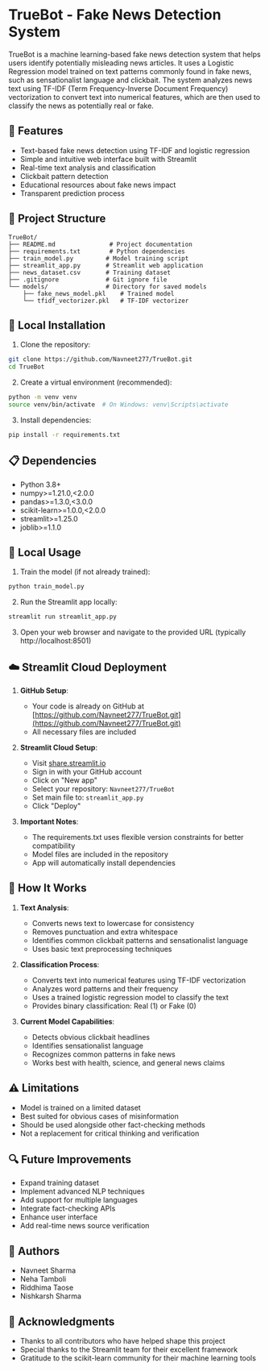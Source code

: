 # TrueBot - Fake News Detection System

TrueBot is a machine learning-based fake news detection system that helps users identify potentially misleading news articles. It uses a Logistic Regression model trained on text patterns commonly found in fake news, such as sensationalist language and clickbait. The system analyzes news text using TF-IDF (Term Frequency-Inverse Document Frequency) vectorization to convert text into numerical features, which are then used to classify the news as potentially real or fake.

## 🌟 Features

- Text-based fake news detection using TF-IDF and logistic regression
- Simple and intuitive web interface built with Streamlit
- Real-time text analysis and classification
- Clickbait pattern detection
- Educational resources about fake news impact
- Transparent prediction process

## 🔧 Project Structure

```
TrueBot/
├── README.md               # Project documentation
├── requirements.txt        # Python dependencies
├── train_model.py         # Model training script
├── streamlit_app.py       # Streamlit web application
├── news_dataset.csv       # Training dataset
├── .gitignore             # Git ignore file
└── models/                # Directory for saved models
    ├── fake_news_model.pkl    # Trained model
    └── tfidf_vectorizer.pkl   # TF-IDF vectorizer
```

## 🚀 Local Installation

1. Clone the repository:
```bash
git clone https://github.com/Navneet277/TrueBot.git
cd TrueBot
```

2. Create a virtual environment (recommended):
```bash
python -m venv venv
source venv/bin/activate  # On Windows: venv\Scripts\activate
```

3. Install dependencies:
```bash
pip install -r requirements.txt
```

## 📋 Dependencies

- Python 3.8+
- numpy>=1.21.0,<2.0.0
- pandas>=1.3.0,<3.0.0
- scikit-learn>=1.0.0,<2.0.0
- streamlit>=1.25.0
- joblib>=1.1.0

## 🎯 Local Usage

1. Train the model (if not already trained):
```bash
python train_model.py
```

2. Run the Streamlit app locally:
```bash
streamlit run streamlit_app.py
```

3. Open your web browser and navigate to the provided URL (typically http://localhost:8501)

## ☁️ Streamlit Cloud Deployment

1. **GitHub Setup**:
   - Your code is already on GitHub at [https://github.com/Navneet277/TrueBot.git](https://github.com/Navneet277/TrueBot.git)
   - All necessary files are included

2. **Streamlit Cloud Setup**:
   - Visit [share.streamlit.io](https://share.streamlit.io)
   - Sign in with your GitHub account
   - Click on "New app"
   - Select your repository: `Navneet277/TrueBot`
   - Set main file to: `streamlit_app.py`
   - Click "Deploy"

3. **Important Notes**:
   - The requirements.txt uses flexible version constraints for better compatibility
   - Model files are included in the repository
   - App will automatically install dependencies

## 🎯 How It Works

1. **Text Analysis**:
   - Converts news text to lowercase for consistency
   - Removes punctuation and extra whitespace
   - Identifies common clickbait patterns and sensationalist language
   - Uses basic text preprocessing techniques

2. **Classification Process**:
   - Converts text into numerical features using TF-IDF vectorization
   - Analyzes word patterns and their frequency
   - Uses a trained logistic regression model to classify the text
   - Provides binary classification: Real (1) or Fake (0)

3. **Current Model Capabilities**:
   - Detects obvious clickbait headlines
   - Identifies sensationalist language
   - Recognizes common patterns in fake news
   - Works best with health, science, and general news claims

## ⚠️ Limitations

- Model is trained on a limited dataset
- Best suited for obvious cases of misinformation
- Should be used alongside other fact-checking methods
- Not a replacement for critical thinking and verification

## 🔍 Future Improvements

- Expand training dataset
- Implement advanced NLP techniques
- Add support for multiple languages
- Integrate fact-checking APIs
- Enhance user interface
- Add real-time news source verification

## 👥 Authors

- Navneet Sharma
- Neha Tamboli
- Riddhima Taose
- Nishkarsh Sharma

## 🙏 Acknowledgments

- Thanks to all contributors who have helped shape this project
- Special thanks to the Streamlit team for their excellent framework
- Gratitude to the scikit-learn community for their machine learning tools
